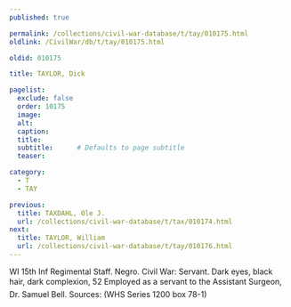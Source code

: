 ```yaml
---
published: true

permalink: /collections/civil-war-database/t/tay/010175.html
oldlink: /CivilWar/db/t/tay/010175.html

oldid: 010175

title: TAYLOR, Dick

pagelist:
  exclude: false
  order: 10175
  image: 
  alt:
  caption:
  title:
  subtitle:      # Defaults to page subtitle
  teaser:

category: 
  - T 
  - TAY

previous:
  title: TAXDAHL, Ole J.
  url: /collections/civil-war-database/t/tax/010174.html  
next:
  title: TAYLOR, William
  url: /collections/civil-war-database/t/tay/010176.html   
---
```

WI 15th Inf Regimental Staff. Negro. Civil War: Servant. Dark eyes, black hair, dark complexion, 5&#146;2&#148; Employed as a servant to the Assistant Surgeon, Dr. Samuel Bell. Sources: (WHS Series 1200 box 78-1)